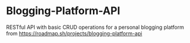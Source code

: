# Blogging-Platform-API
RESTful API with basic CRUD operations for a personal blogging platform from https://roadmap.sh/projects/blogging-platform-api

